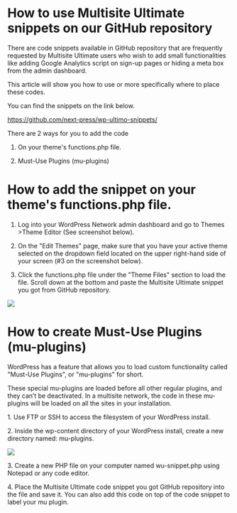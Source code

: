 # How to use Multisite Ultimate snippets on our GitHub repository

There are code snippets available in GitHub repository that are frequently requested by Multisite Ultimate users who wish to add small functionalities like adding Google Analytics script on sign-up pages or hiding a meta box from the admin dashboard.

This article will show you how to use or more specifically where to place these codes.

You can find the snippets on the link below.

<https://github.com/next-press/wp-ultimo-snippets/>

There are 2 ways for you to add the code

  1. On your theme's functions.php file.

  2. Must-Use Plugins (mu-plugins)

# How to add the snippet on your theme's functions.php file.

  1. Log into your WordPress Network admin dashboard and go to Themes >Theme Editor (See screenshot below).

  2. On the "Edit Themes" page, make sure that you have your active theme selected on the dropdown field located on the upper right-hand side of your screen (#3 on the screenshot below).

  3. Click the functions.php file under the "Theme Files" section to load the file. Scroll down at the bottom and paste the Multisite Ultimate snippet you got from GitHub repository.

![](https://wp-ultimo-space.fra1.cdn.digitaloceanspaces.com/hs-image.png)

# How to create Must-Use Plugins (mu-plugins)

WordPress has a feature that allows you to load custom functionality called "Must-Use Plugins", or "mu-plugins" for short.

These special mu-plugins are loaded before all other regular plugins, and they can’t be deactivated. In a multisite network, the code in these mu-plugins will be loaded on all the sites in your installation.

1\. Use FTP or SSH to access the filesystem of your WordPress install.

2\. Inside the wp-content directory of your WordPress install, create a new directory named: mu-plugins.

![](https://wp-ultimo-space.fra1.cdn.digitaloceanspaces.com/hs-image.png)

3\. Create a new PHP file on your computer named wu-snippet.php using Notepad or any code editor.

4\. Place the Multisite Ultimate code snippet you got GitHub repository into the file and save it. You can also add this code on top of the code snippet to label your mu plugin.
